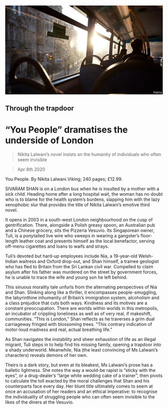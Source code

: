 ![](./images/20200411_BKP505.jpg)

## Through the trapdoor

# “You People” dramatises the underside of London

> Nikita Lalwani’s novel insists on the humanity of individuals who often seem invisible

> Apr 8th 2020

You People. By Nikita Lalwani.Viking; 240 pages; £12.99.

SIVARAM SHAN is on a London bus when he is insulted by a mother with a sick child. Heading home after a long hospital wait, the woman has no doubt who is to blame for the health system’s burdens, slapping him with the lazy xenophobic slur that provides the title of Nikita Lalwani’s emotive third novel.

It opens in 2003 in a south-west London neighbourhood on the cusp of gentrification. There, alongside a Polish greasy spoon, an Australian pub and a Chinese grocery, sits the Pizzeria Vesuvio. Its Singaporean owner, Tuli, is a ponytailed live wire who sweeps in wearing a gangster’s floor-length leather coat and presents himself as the local benefactor, serving off-menu cigarettes and loans to waifs and strays.

Tuli’s devoted but hard-up employees include Nia, a 19-year-old Welsh-Indian waitress and Oxford drop-out, and Shan himself, a trainee geologist who has fled to Britain from the Sri Lankan civil war. Compelled to claim asylum after his father was murdered on the street by government forces, he is unable to trace the wife and young son he left behind.

This sinuous morality tale unfurls from the alternating perspectives of Nia and Shan. Slinking along like a thriller, it encompasses people-smuggling, the labyrinthine inhumanity of Britain’s immigration system, alcoholism and a class prejudice that cuts both ways. Kindness and its motives are a constant preoccupation. There are worlds within worlds in this metropolis, an incubator of crippling loneliness as well as of very real, if makeshift, communities. “This is London,” Shan reflects as he traverses a grim dual carriageway fringed with blossoming trees. “This contrary indication of motor-loud madness and real, actual breathing life.”

As Shan navigates the instability and sheer exhaustion of life as an illegal migrant, Tuli steps in to help find his missing family, opening a trapdoor into a shady underworld. Meanwhile, Nia (the least convincing of Ms Lalwani’s characters) reveals demons of her own.

Theirs is a dark story, but even at its bleakest, Ms Lalwani’s prose has a balletic lightness. She notes the way a would-be rapist is “sticky with the eyes”, or a drug-dealer’s “large white wedding cake of a trainer”, then pivots to calculate the toll exacted by the moral challenges that Shan and his counterparts face every day. Her blunt title ultimately comes to seem at once an accusation of her readers and an ethical imperative: to recognise the individuality of struggling people who can often seem invisible to the likes of the diners at the Vesuvio.